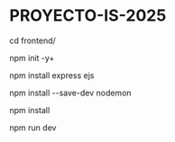# PROYECTO-IS-2025
cd frontend/


 npm init -y+

 
npm install express ejs


 npm install --save-dev nodemon

 
 npm install

 
 npm run dev
 




 


